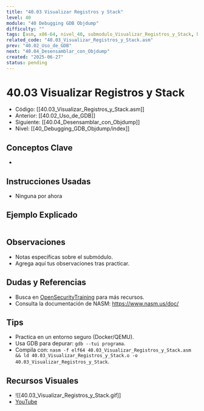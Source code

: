 ```yaml
---
title: "40.03 Visualizar Registros y Stack"
level: 40
module: "40 Debugging GDB Objdump"
difficulty: ""
tags: [asm, x86-64, nivel_40, submodulo_Visualizar_Registros_y_Stack, hacking]
related_code: "40.03_Visualizar_Registros_y_Stack.asm"
prev: "40.02_Uso_de_GDB"
next: "40.04_Desensamblar_con_Objdump"
created: "2025-06-27"
status: pending
---
```


# 40.03 Visualizar Registros y Stack

- Código: [[40.03_Visualizar_Registros_y_Stack.asm]]  
- Anterior: [[40.02_Uso_de_GDB]]  
- Siguiente: [[40.04_Desensamblar_con_Objdump]]  
- Nivel: [[40_Debugging_GDB_Objdump/index]]  

## Conceptos Clave
- 

## Instrucciones Usadas
- Ninguna por ahora

## Ejemplo Explicado
```asm

```

## Observaciones
- Notas específicas sobre el submódulo.
- Agrega aquí tus observaciones tras practicar.

## Dudas y Referencias
- Busca en [OpenSecurityTraining](https://opensecuritytraining.info/) para más recursos.
- Consulta la documentación de NASM: https://www.nasm.us/doc/

## Tips
- Practica en un entorno seguro (Docker/QEMU).
- Usa GDB para depurar: `gdb --tui programa`.
- Compila con: `nasm -f elf64 40.03_Visualizar_Registros_y_Stack.asm && ld 40.03_Visualizar_Registros_y_Stack.o -o 40.03_Visualizar_Registros_y_Stack`.

## Recursos Visuales
- ![[40.03_Visualizar_Registros_y_Stack.gif]]  
- [YouTube](https://youtube.com/placeholder)
